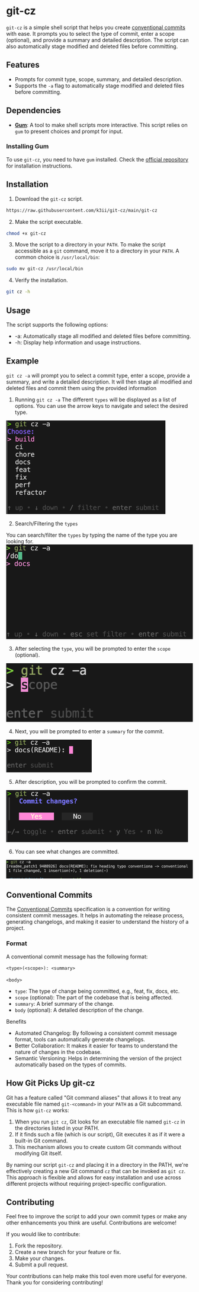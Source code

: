 # git-cz


`git-cz` is a simple shell script that helps you create [conventional commits](https://www.conventionalcommits.org/en/v1.0.0/) with ease. It prompts you to select the type of commit, enter a scope (optional), and provide a summary and detailed description. The script can also automatically stage modified and deleted files before committing.

## Features

- Prompts for commit type, scope, summary, and detailed description.
- Supports the `-a` flag to automatically stage modified and deleted files before committing.

## Dependencies

- **[Gum](https://github.com/charmbracelet/gum)**: A tool to make shell scripts more interactive. This script relies on `gum` to present choices and prompt for input.

### Installing Gum

To use `git-cz`, you need to have `gum` installed. Check the [official repository](https://github.com/charmbracelet/gum/tree/main?tab=readme-ov-file#installation) for installation instructions.

## Installation
1. Download the `git-cz` script.
```bash
https://raw.githubusercontent.com/k3ii/git-cz/main/git-cz
```
2. Make the script executable.
```bash
chmod +x git-cz
```
3. Move the script to a directory in your `PATH`.
To make the script accessible as a `git` command, move it to a directory in your `PATH`. A common choice is `/usr/local/bin`:
```bash 
sudo mv git-cz /usr/local/bin
```
4. Verify the installation.
```bash
git cz -h
```

## Usage

The script supports the following options:

 * -a: Automatically stage all modified and deleted files before committing. 
 * -h: Display help information and usage instructions.

## Example
`git cz -a`  will prompt you to select a commit type, enter a scope, provide a summary, 
and write a detailed description. It will then stage all modified and deleted files and commit them using the provided information

1. Running `git cz -a`
The different `types` will be displayed as a list of options. You can use the arrow keys to navigate and select the desired type.

![types](./images/types.png)

2. Search/Filtering the `types`

You can search/filter the `types` by typing the name of the type you are looking for.
![search](./images/filter_types.png)

3. After selecting the `type`, you will be prompted to enter the `scope` (optional).

![scope](./images/scope.png)

4. Next, you will be prompted to enter a `summary` for the commit.

![summary](./images/type_scope_input.png)

5. After description, you will be prompted to confirm the commit. 

![confirm](./images/confirm_changes.png)

6. You can see what changes are committed.

![changes](./images/commit_output.png)



## Conventional Commits

The [Conventional Commits](https://www.conventionalcommits.org/) specification is a convention for writing consistent commit messages. It helps in automating the release process, generating changelogs, and making it easier to understand the history of a project.

### Format

A conventional commit message has the following format:

```
<type>(<scope>): <summary>

<body>
```

 * `type`: The type of change being committed, e.g., feat, fix, docs, etc.
 * `scope` (optional): The part of the codebase that is being affected.
 * `summary`: A brief summary of the change.
 * `body` (optional): A detailed description of the change.

Benefits

 * Automated Changelog: By following a consistent commit message format, tools can automatically generate changelogs.
 * Better Collaboration: It makes it easier for teams to understand the nature of changes in the codebase.
 * Semantic Versioning: Helps in determining the version of the project automatically based on the types of commits.

 ## How Git Picks Up git-cz

Git has a feature called "Git command aliases" that allows it to treat any executable file named `git-<command>` in your `PATH` as a Git subcommand. This is how `git-cz` works:

1. When you run `git cz`, Git looks for an executable file named `git-cz` in the directories listed in your PATH.
2. If it finds such a file (which is our script), Git executes it as if it were a built-in Git command.
3. This mechanism allows you to create custom Git commands without modifying Git itself.

By naming our script `git-cz` and placing it in a directory in the PATH, we're effectively creating a new Git command `cz` that can be invoked as `git cz`.
This approach is flexible and allows for easy installation and use across different projects without requiring project-specific configuration.

## Contributing
Feel free to improve the script to add your own commit types or make any other enhancements you think are useful. Contributions are welcome!

If you would like to contribute:

1. Fork the repository.
2. Create a new branch for your feature or fix.
3. Make your changes.
4. Submit a pull request.

Your contributions can help make this tool even more useful for everyone. Thank you for considering contributing!
